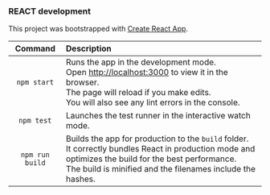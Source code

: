 ### REACT development 

This project was bootstrapped with [Create React App](https://github.com/facebook/create-react-app).

| Command  | Description |
|:------:|:--------------------------------------|
| `npm start` | Runs the app in the development mode. <br/>Open [http://localhost:3000](http://localhost:3000) to view it in the browser. <br/>The page will reload if you make edits.<br />You will also see any lint errors in the console.|
| `npm test`  | Launches the test runner in the interactive watch mode. |
|`npm run build`|Builds the app for production to the `build` folder.<br />It correctly bundles React in production mode and optimizes the build for the best performance.<br />The build is minified and the filenames include the hashes.|
